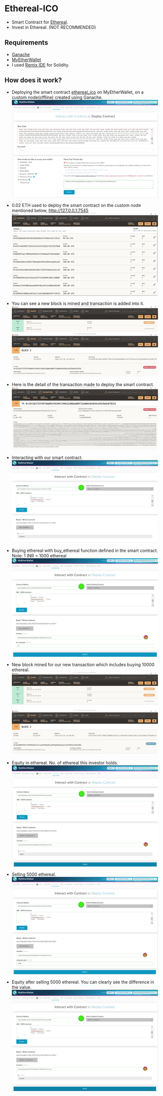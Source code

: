 # Ethereal-ICO
- Smart Contract for [Ethereal](https://github.com/arshalsoren/Ethereal).
- Invest in Ethereal. (NOT RECOMMENDED)

## Requirements
- [Ganache](https://www.trufflesuite.com/ganache)
- [MyEtherWallet](https://github.com/arshalsoren/Ethereal-ICO/tree/main/etherwallet-v3.11.2.4)
- I used [Remix IDE](https://remix.ethereum.org/) for Solidity.

## How does it work?
- Deploying the smart contract [ethereal_ico](https://github.com/arshalsoren/Ethereal-ICO/blob/main/ethereal_ico.sol) on MyEtherWallet, on a custom node(offline) created using Ganache.
![deploy_1.png](https://github.com/arshalsoren/Ethereal-ICO/blob/main/images/deploy_1.png)

- 0.02 ETH used to deploy the smart contract on the custom node mentioned below, http://127.0.0.1:7545
![ganache_2.png](https://github.com/arshalsoren/Ethereal-ICO/blob/main/images/ganache_2.png)

- You can see a new block is mined and transaction is added into it.
![block_mined_3.png](https://github.com/arshalsoren/Ethereal-ICO/blob/main/images/block_mined_3.png)


- Here is the detail of the transaction made to deploy the smart contract.
![transac_4.png](https://github.com/arshalsoren/Ethereal-ICO/blob/main/images/transac_4.png)


- Interacting with our smart contract.
![interacting_5.png](https://github.com/arshalsoren/Ethereal-ICO/blob/main/images/interacting_5.png)


- Buying ethereal with buy_ethereal function defined in the smart contract.
Note: 1 INR = 1000 ethereal
![buying_6.png](https://github.com/arshalsoren/Ethereal-ICO/blob/main/images/buying_6.png)


- New block mined for our new transaction which includes buying 10000 ethereal.
![ethereal_block_mined_7.png](https://github.com/arshalsoren/Ethereal-ICO/blob/main/images/ethereal_block_mined_7.png)


- Equity in ethereal. No. of ethereal this investor holds.
![equity_ethereal_8.png](https://github.com/arshalsoren/Ethereal-ICO/blob/main/images/equity_ethereal_8.png)


- Selling 5000 ethereal.
![sell_ethereal_9.png](https://github.com/arshalsoren/Ethereal-ICO/blob/main/images/sell_ethereal_9.png)


- Equity after selling 5000 ethereal. You can clearly see the difference in the value.
![equity_sell_10.png](https://github.com/arshalsoren/Ethereal-ICO/blob/main/images/equity_sell_10.png)
